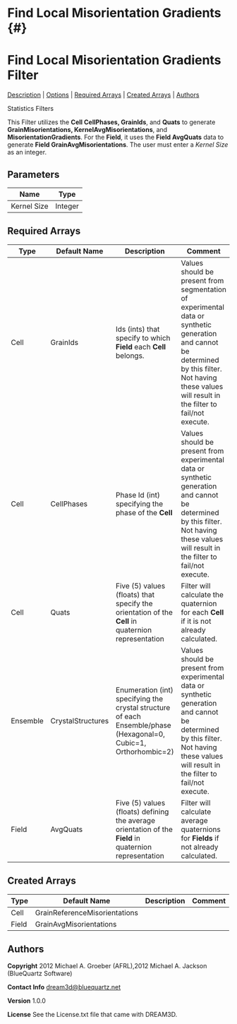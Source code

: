 Find Local Misorientation Gradients {#}
======
<h1 class="pHeading1">Find Local Misorientation Gradients Filter</h1>
<p class="pCellBody">
<a href="../StatisticsFilters/FindLocalMisorientationGradients.html#wp2">Description</a> | <a href="../StatisticsFilters/FindLocalMisorientationGradients.html#wp3">Options</a> | <a href="../StatisticsFilters/FindLocalMisorientationGradients.html#wp4">Required Arrays</a> | <a href="../StatisticsFilters/FindLocalMisorientationGradients.html#wp5">Created Arrays</a> | <a href="../StatisticsFilters/FindLocalMisorientationGradients.html#wp1">Authors</a> 

Statistics Filters


This Filter utilizes the __Cell CellPhases, GrainIds__, and __Quats__ to generate __GrainMisorientations, KernelAvgMisorientations__, and __MisorientationGradients__. For the __Field__, it uses the __Field AvgQuats__ data to generate __Field GrainAvgMisorientations__. The user must enter a _Kernel Size_ as an integer.


## Parameters ##

| Name | Type |
|------|------|
| Kernel Size | Integer |

## Required Arrays ##

| Type | Default Name | Description | Comment |
|------|--------------|-------------|---------|
| Cell | GrainIds | Ids (ints) that specify to which **Field** each **Cell** belongs. | Values should be present from segmentation of experimental data or synthetic generation and cannot be determined by this filter. Not having these values will result in the filter to fail/not execute. |
| Cell | CellPhases | Phase Id (int) specifying the phase of the **Cell** | Values should be present from experimental data or synthetic generation and cannot be determined by this filter. Not having these values will result in the filter to fail/not execute. |
| Cell | Quats | Five (5) values (floats) that specify the orientation of the **Cell** in quaternion representation | Filter will calculate the quaternion for each **Cell** if it is not already calculated. |
| Ensemble | CrystalStructures | Enumeration (int) specifying the crystal structure of each Ensemble/phase (Hexagonal=0, Cubic=1, Orthorhombic=2) | Values should be present from experimental data or synthetic generation and cannot be determined by this filter. Not having these values will result in the filter to fail/not execute. |
| Field | AvgQuats | Five (5) values (floats) defining the average orientation of the **Field** in quaternion representation | Filter will calculate average quaternions for **Fields** if not already calculated. |

## Created Arrays ##

| Type | Default Name | Description | Comment |
|------|--------------|-------------|---------|
| Cell | GrainReferenceMisorientations |  |
| Field | GrainAvgMisorientations |  |

## Authors ##

**Copyright** 2012 Michael A. Groeber (AFRL),2012 Michael A. Jackson (BlueQuartz Software)

**Contact Info** dream3d@bluequartz.net

**Version** 1.0.0

**License**  See the License.txt file that came with DREAM3D.



